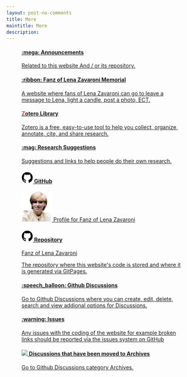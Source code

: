 ```yaml
---
layout: post-no-comments
title: More
maintitle: More
description: 
---
```


<figure class="fig1">
<div class="ChartCard card-height">
<div class="CardItem">
<h4><a href="/announcements">:mega: Announcements</a></h4>
</div>
<div class="CardItem split">
<a href="/announcements">Related to this website And / or its repository.</a>
</div></div>
</figure>

<figure class="fig2">
<div class="ChartCard card-height">
<div class="CardItem">
<h4><a href="/announcements">:ribbon: Fanz of Lena Zavaroni Memorial</a></h4>
</div>
<div class="CardItem split">
<a href="https://fanz-of-lena-zavaroni.muchloved.com/">A website where fans of Lena Zavaroni can go to leave a message to Lena, light a candle, post a photo, ECT.</a>
</div></div>
</figure>

<figure class="fig1">
<div class="ChartCard card-height">
<div class="CardItem">
<h4><a href="https://www.zotero.org/fanzoflenazavaroni/library"><span class="z"><strong>Z</strong></span>otero Library</a></h4>
</div>
<div class="CardItem split">
<a href="https://www.zotero.org/fanzoflenazavaroni/library">Zotero is a free, easy-to-use tool to help you collect, organize, annotate, cite, and share research.</a>
</div></div>
</figure>

<figure class="fig2">
<div class="ChartCard card-height">
<div class="CardItem">
<h4><a href="/research">:mag: Research Suggestions</a></h4>
</div>
<div class="CardItem split">
<a href="/research">Suggestions and links to help people do their own research.</a>
</div></div>
</figure>

<figure class="fig1">
<div class="ChartCard card-height">
<div class="CardItem">
<h4><a href="https://github.com/FanzOfLenaZavaroni"><img src="/assets/images/svg/GitHub_Invertocat_Logo.svg" width="30" height="auto" /> GitHub</a></h4>
</div>
<div class="CardItem split">
<a href="https://github.com/FanzOfLenaZavaroni"><img src="/assets/images/Lena/LZ-02-cropped-removebg.png" width="80" height="auto" /> Profile for Fanz of Lena Zavaroni</a>
</div></div>
</figure>

<figure class="fig2">
<div class="ChartCard card-height">
<div class="CardItem">
<h4><a href="https://github.com/FanzOfLenaZavaroni/fanzoflenazavaroni.github.io"><img src="/assets/images/svg/GitHub_Invertocat_Logo.svg" width="30" height="auto" /> Repository</a></h4>
</div>
<div class="CardItem split">
<p><a href="https://github.com/FanzOfLenaZavaroni/fanzoflenazavaroni.github.io">Fanz of Lena Zavaroni</a></p>
<p><a href="https://github.com/FanzOfLenaZavaroni/fanzoflenazavaroni.github.io">The repository where this website's code is stored and where it is generated via GitPages.</a></p>
</div></div>
</figure>

<figure class="fig1">
<div class="ChartCard card-height">
<div class="CardItem">
<h4><a href="https://github.com/FanzOfLenaZavaroni/fanzoflenazavaroni.github.io/discussions">:speech_balloon: Github Discussions</a></h4>
</div>
<div class="CardItem split">
<a href="https://github.com/FanzOfLenaZavaroni/fanzoflenazavaroni.github.io/discussions">Go to Github Discussions where you can create, edit, delete, search and view addional options for Discussions.</a>
</div></div>
</figure>

<figure class="fig2">
<div class="ChartCard card-height">
<div class="CardItem">
<h4><a href="https://github.com/FanzOfLenaZavaroni/fanzoflenazavaroni.github.io/issues">:warning: Issues</a></h4>
</div>
<div class="CardItem split">
<p><a href="https://github.com/FanzOfLenaZavaroni/fanzoflenazavaroni.github.io/issues">Any issues with the coding of the website for example broken links should be reported via the issues system on GitHub</a></p>
</div></div>
</figure>

<figure class="fig3">
<div class="ChartCard">
<div class="CardItem">
<h4><a href="https://github.com/FanzOfLenaZavaroni/fanzoflenazavaroni.github.io/discussions/categories/archives"><img src="https://github.githubassets.com/images/icons/emoji/unicode/1f5c4.png" width="30" height="auto" /> Discussions that have been moved to Archives</a></h4>
</div>
<div class="CardItem split">
<a href="https://github.com/FanzOfLenaZavaroni/fanzoflenazavaroni.github.io/discussions/categories/archives">Go to Github Discussions category Archives.</a>
</div></div>
</figure>

<style>
.z {color:#cf3b43;}
.card-height {height: 250px}
@media screen and (orientation:portrait) {.card-height {height: unset;}}
</style>

